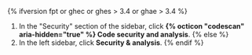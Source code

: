{% ifversion fpt or ghec or ghes > 3.4 or ghae > 3.4 %}
1. In the "Security" section of the sidebar, click **{% octicon "codescan" aria-hidden="true" %} Code security and analysis**.
{% else %}
1. In the left sidebar, click **Security & analysis**.
{% endif %}
